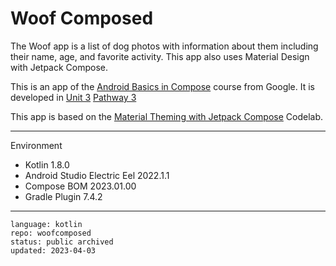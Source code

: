 # Woof Composed

The Woof app is a list of dog photos with information about them including their name,
age, and favorite activity. This app also uses Material Design with Jetpack Compose.

This is an app of the [Android Basics in Compose] course from Google. It is developed in [Unit 3] [Pathway 3]

This app is based on the [Material Theming with Jetpack Compose] Codelab.

[Android Basics in Compose]: https://developer.android.com/courses/android-basics-compose/course
[Unit 3]: https://developer.android.com/courses/android-basics-compose/unit-3
[Pathway 3]: https://developer.android.com/courses/pathways/android-basics-compose-unit-3-pathway-3
[Material Theming with Jetpack Compose]: https://developer.android.com/codelabs/basic-android-kotlin-compose-material-theming

---

Environment

- Kotlin 1.8.0
- Android Studio Electric Eel 2022.1.1
- Compose BOM 2023.01.00
- Gradle Plugin 7.4.2

---

```
language: kotlin
repo: woofcomposed
status: public archived
updated: 2023-04-03
```
